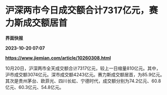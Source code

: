 # 沪深两市今日成交额合计7317亿元，赛力斯成交额居首
**界面快报**

**2023-10-20 07:07**

**https://www.jiemian.com/article/10260308.html**

10月20日，沪深两市全天成交额合计7317亿元，较上一日缩量810亿元。其中，沪市成交额3074亿元。深市成交额4243亿元。赛力斯成交额居首，为85.9亿元。其次是贵州茅台、欧菲光、四川长虹、宁德时代，成交额分别为74.2亿元、60.8亿元、60.3亿元、54.8亿元。